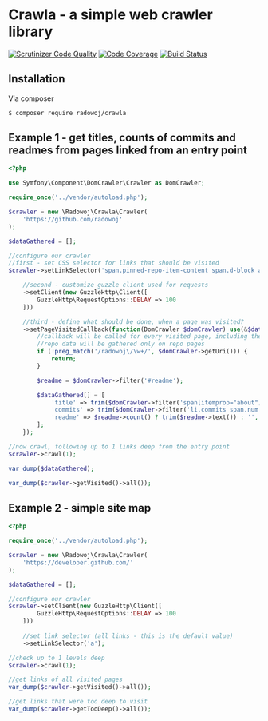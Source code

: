 # Crawla - a simple web crawler library

[![Scrutinizer Code Quality](https://scrutinizer-ci.com/g/radowoj/crawla/badges/quality-score.png?b=master)](https://scrutinizer-ci.com/g/radowoj/crawla/?branch=master) [![Code Coverage](https://scrutinizer-ci.com/g/radowoj/crawla/badges/coverage.png?b=master)](https://scrutinizer-ci.com/g/radowoj/crawla/?branch=master) [![Build Status](https://scrutinizer-ci.com/g/radowoj/crawla/badges/build.png?b=master)](https://scrutinizer-ci.com/g/radowoj/crawla/build-status/master)



## Installation

Via composer

```bash
$ composer require radowoj/crawla
```

## Example 1 - get titles, counts of commits and readmes from pages linked from an entry point
```php
<?php

use Symfony\Component\DomCrawler\Crawler as DomCrawler;

require_once('../vendor/autoload.php');

$crawler = new \Radowoj\Crawla\Crawler(
    'https://github.com/radowoj'
);

$dataGathered = [];

//configure our crawler
//first - set CSS selector for links that should be visited
$crawler->setLinkSelector('span.pinned-repo-item-content span.d-block a.text-bold')

    //second - customize guzzle client used for requests
    ->setClient(new GuzzleHttp\Client([
        GuzzleHttp\RequestOptions::DELAY => 100
    ]))

    //third - define what should be done, when a page was visited?
    ->setPageVisitedCallback(function(DomCrawler $domCrawler) use(&$dataGathered) {
        //callback will be called for every visited page, including the base url, so let's ensure that
        //repo data will be gathered only on repo pages
        if (!preg_match('/radowoj\/\w+/', $domCrawler->getUri())) {
            return;
        }

        $readme = $domCrawler->filter('#readme');

        $dataGathered[] = [
            'title' => trim($domCrawler->filter('span[itemprop="about"]')->text()),
            'commits' => trim($domCrawler->filter('li.commits span.num')->text()),
            'readme' => $readme->count() ? trim($readme->text()) : '',
        ];
    });

//now crawl, following up to 1 links deep from the entry point
$crawler->crawl(1);

var_dump($dataGathered);

var_dump($crawler->getVisited()->all());
```


## Example 2 - simple site map

```php
<?php

require_once('../vendor/autoload.php');

$crawler = new \Radowoj\Crawla\Crawler(
    'https://developer.github.com/'
);

$dataGathered = [];

//configure our crawler
$crawler->setClient(new GuzzleHttp\Client([
        GuzzleHttp\RequestOptions::DELAY => 100
    ]))
    
    //set link selector (all links - this is the default value)
    ->setLinkSelector('a');

//check up to 1 levels deep
$crawler->crawl(1);

//get links of all visited pages
var_dump($crawler->getVisited()->all());

//get links that were too deep to visit
var_dump($crawler->getTooDeep()->all());
```
